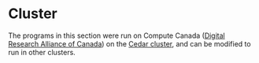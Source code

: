 # Cluster

The programs in this section were run on Compute Canada ([Digital Research Alliance of Canada](https://ccdb.alliancecan.ca/)) on the [Cedar cluster](https://docs.alliancecan.ca/wiki/Cedar), and can be modified to run in other clusters.
